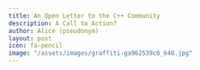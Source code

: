 ```yaml
---
title: An Open Letter to the C++ Community
description: A Call to Action?
author: Alice (pseudonym)
layout: post
icon: fa-pencil
image: "/assets/images/graffiti-ga962539c6_640.jpg"
---
```

